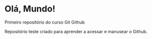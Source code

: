 # Olá, Mundo!
 Primeiro repositório do curso Git Github

 Repositório teste criado para aprender a acessar e manusear o Github.